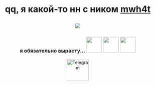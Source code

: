 <h1 align="center">qq, я какой-то нн с ником <a href="https://github.com/mwh4t" target="_blank">mwh4t</a>

![](https://komarev.com/ghpvc/?username=mwh4t&color=blueviolet&style=flat)</h1>

<h3 align="center">я обязательно вырасту...
<img src="https://media.giphy.com/media/v1.Y2lkPTc5MGI3NjExcW5kMGptNmxocTBsMTkxbXl2YmFoN2o3cXZnc2h0MWUwZ2JxdHhheCZlcD12MV9pbnRlcm5hbF9naWZfYnlfaWQmY3Q9cw/uVEC3Rq3UyBI7FtoB6/giphy.gif" width="50">
<img src="https://media.giphy.com/media/v1.Y2lkPTc5MGI3NjExcW5kMGptNmxocTBsMTkxbXl2YmFoN2o3cXZnc2h0MWUwZ2JxdHhheCZlcD12MV9pbnRlcm5hbF9naWZfYnlfaWQmY3Q9cw/uVEC3Rq3UyBI7FtoB6/giphy.gif" width="50">
<img src="https://media.giphy.com/media/v1.Y2lkPTc5MGI3NjExcW5kMGptNmxocTBsMTkxbXl2YmFoN2o3cXZnc2h0MWUwZ2JxdHhheCZlcD12MV9pbnRlcm5hbF9naWZfYnlfaWQmY3Q9cw/uVEC3Rq3UyBI7FtoB6/giphy.gif" width="50"></h3>

<p align="center">
<a href="https://t.me/mwh4t"><img src="https://im.wampi.ru/2023/06/20/telegram_button_icon_151837.png" width="70" alt="Telegram"></a>
</p>
